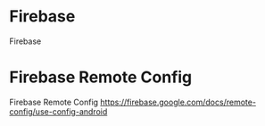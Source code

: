 # Firebase
Firebase

# Firebase Remote Config
Firebase Remote Config
https://firebase.google.com/docs/remote-config/use-config-android
